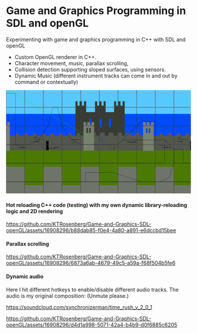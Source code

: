 # Game and Graphics Programming in SDL and openGL
 Experimenting with game and graphics programming in C++ with SDL and openGL

- Custom OpenGL renderer in C++.
- Character movement, music, parallax scrolling,
- Collision detection supporting sloped surfaces, using sensors.
- Dynamic Music (different instrument tracks can come in and out by command or contextually)

![screenshot](A.png)

#### Hot reloading C++ code (testing) with my own dynamic library-reloading logic and 2D rendering


https://github.com/KTRosenberg/Game-and-Graphics-SDL-openGL/assets/16908296/b88dab85-f0e4-4a80-a891-e6dccbd15bee

#### Parallax scrolling

https://github.com/KTRosenberg/Game-and-Graphics-SDL-openGL/assets/16908296/6873a6ab-4679-49c5-a59a-f68f504b5fe6

#### Dynamic audio

Here I hit different hotkeys to enable/disable different audio tracks. The audio is my original composition: (Unmute please.)

https://soundcloud.com/synchronizerman/time_rush_v_2_0_1


https://github.com/KTRosenberg/Game-and-Graphics-SDL-openGL/assets/16908296/d4d1a998-5071-42a4-b4b9-d0f6885c6205

